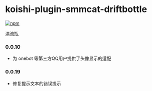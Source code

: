 # koishi-plugin-smmcat-driftbottle

[![npm](https://img.shields.io/npm/v/koishi-plugin-smmcat-driftbottle?style=flat-square)](https://www.npmjs.com/package/koishi-plugin-smmcat-driftbottle)

漂流瓶


### 0.0.10

- 为 onebot 等第三方QQ用户提供了头像显示的适配

### 0.0.19

- 修复提示文本的错误提示